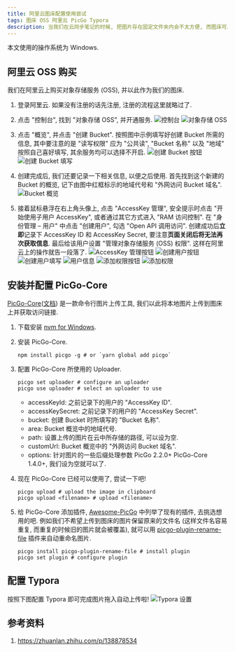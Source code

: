 ```yaml
---
title: 阿里云图床配置使用尝试
tags: 图床 OSS 阿里云 PicGo Typora
description: 当我们在云同步笔记的时候, 把图片存在固定文件夹内会不太方便, 而图床可以解决这一问题. 本文将介绍如何在阿里云上创建图床, 利用 PicGo 工具上传图片, 并在 Typora 中配置自动上传图片.
---
```


本文使用的操作系统为 Windows.

## 阿里云 OSS 购买

我们在阿里云上购买对象存储服务 (OSS), 并以此作为我们的图床.

1. 登录阿里云. 如果没有注册的话先注册, 注册的流程这里就略过了.

2. 点击 "控制台", 找到 "对象存储 OSS", 并开通服务.
   ![控制台](1628519707-cadcd7b295ac2ba38e590fb47875a9fe.png)
   ![对象存储 OSS](1628521262-d9b024bd591130217a045421cdc37403.png)

3. 点击 "概览", 并点击 "创建 Bucket". 按照图中示例填写好创建 Bucket 所需的信息, 其中要注意的是 "读写权限" 应为 "公共读", "Bucket 名称" 以及 "地域" 按照自己喜好填写, 其余服务均可以选择不开启.
   ![创建 Bucket 按钮](1628521625-c3c5df3669df62a72dc891c88757258b.png)
   ![创建 Bucket 填写](1628521859-d25db81d08227e56ab98e7bc84cabec6.png)

4. 创建完成后, 我们还要记录一下相关信息, 以便之后使用. 首先找到这个新建的 Bucket 的概览, 记下由图中红框标示的地域代号和 "外网访问 Bucket 域名".
   ![Bucket 概览](1628522422-b7dda78c653e7159e34e3a62b92359ae.png)

5. 接着鼠标悬浮在右上角头像上, 点击 "AccessKey 管理", 安全提示时点击 "开始使用子用户 AccessKey", 或者通过其它方式进入 "RAM 访问控制". 在 "身份管理 &ndash; 用户" 中点击 "创建用户", 勾选 "Open API 调用访问". 创建成功后**立即**记录下 AccessKey ID 和 AccessKey Secret, 要注意**页面关闭后将无法再次获取信息**. 最后给该用户设置 "管理对象存储服务 (OSS) 权限". 这样在阿里云上的操作就告一段落了.
   ![AccessKey 管理按钮](1628523060-49b357c2eb47cd1c7fcfb0664135a869.png)
   ![创建用户按钮](1628523198-4768ac06fa7ca5741cf4666a11404f32.png)
   ![创建用户填写](1628524395-1bd373019aacf03c0db84efb5e84c1a2.jpg)
   ![用户信息](1628523773-a0daa796a8d0ab5a1948d6a96bca651f.png)
   ![添加权限按钮](1628524096-94b1f4f2f82ea2dc60601b37888d8e37.png)
   ![添加权限](1628524211-a8e7e6b48b786a6218f0b66e4d20d396.png)

## 安装并配置 PicGo-Core

[PicGo-Core](https://github.com/PicGo/PicGo-Core)([文档](https://picgo.github.io/PicGo-Core-Doc/)) 是一款命令行图片上传工具, 我们以此将本地图片上传到图床上并获取访问链接.

1. 下载安装 [nvm for Windows](https://github.com/coreybutler/nvm-windows).
2. 安装 PicGo-Core.

   ```shell
   npm install picgo -g # or `yarn global add picgo`
   ```

3. 配置 PicGo-Core 所使用的 Uploader.

   ```shell
   picgo set uploader # configure an uploader
   picgo use uploader # select an uploader to use
   ```

   - accessKeyId: 之前记录下的用户的 "AccessKey ID".
   - accessKeySecret: 之前记录下的用户的 "AccessKey Secret".
   - bucket: 创建 Bucket 时所填写的 "Bucket 名称".
   - area: Bucket 概览中的地域代号.
   - path: 设置上传的图片在云中所存储的路径, 可以设为空.
   - customUrl: Bucket 概览中的 "外网访问 Bucket 域名".
   - options: 针对图片的一些后缀处理参数 PicGo 2.2.0+ PicGo-Core 1.4.0+, 我们设为空就可以了.

4. 现在 PicGo-Core 已经可以使用了, 尝试一下吧!

   ```shell
   picgo upload # upload the image in clipboard
   picgo upload <filename> # upload <filename>
   ```

5. 给 PicGo-Core 添加插件, [Awesome-PicGo](https://github.com/PicGo/Awesome-PicGo) 中列举了现有的插件, 去挑选想用的吧. 例如我们不希望上传到图床的图片保留原来的文件名 (这样文件名容易重复, 而重复的时候旧的图片就会被覆盖), 就可以用 [picgo-plugin-rename-file](https://github.com/liuwave/picgo-plugin-rename-file) 插件来自动重命名图片.

   ```shell
   picgo install picgo-plugin-rename-file # install plugin
   picgo set plugin # configure plugin
   ```

## 配置 Typora

按照下图配置 Typora 即可完成图片拖入自动上传啦!
![Typora 设置](1628527381-157d378b98cf99b9ce661524471c9505.png)

## 参考资料

1. <https://zhuanlan.zhihu.com/p/138878534>
